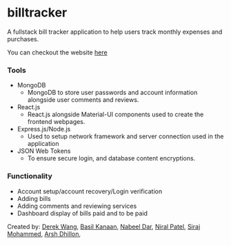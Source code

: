 # billtracker
A fullstack bill tracker application to help users track monthly expenses and purchases.

You can checkout the website [here](billtracker.me)

### Tools
* MongoDB
  * MongoDB to store user passwords and account information alongside user comments and reviews.  
* React.js
  * React.js alongside Material-UI components used to create the frontend webpages. 
* Express.js/Node.js
  * Used to setup network framework and server connection used in the application   
* JSON Web Tokens
  * To ensure secure login, and database content encryptions.


### Functionality
* Account setup/account recovery/Login verification
* Adding bills
* Adding comments and reviewing services
* Dashboard display of bills paid and to be paid

Created by:
[Derek Wang](https://github.com/Derek-Y-Wang), 
[Basil Kanaan](https://github.com/Bb0lt), 
[Nabeel Dar](https://github.com/NabeelDar), 
[Niral Patel](https://github.com/niralpatel02), 
[Siraj Mohammed](https://github.com/dark7866), 
[Arsh Dhillon](https://github.com/ArshD1230), 
